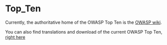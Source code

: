 Top_Ten
=======

Currently, the authoritative home of the OWASP Top Ten is the [OWASP wiki](https://www.owasp.org/index.php/Category:OWASP_Top_Ten_Project).

You can also find translations and download of the current OWASP Top Ten, [right here](https://github.com/OWASP/Top_Ten/tree/2013/2013)
